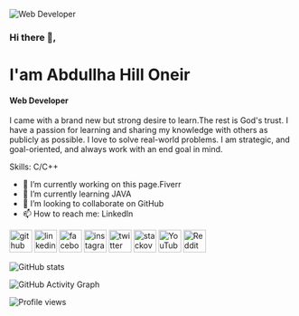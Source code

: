 ![Web Developer](https://scontent.fdac19-1.fna.fbcdn.net/v/t39.30808-6/336904179_1332664174248359_1146885165265707177_n.jpg?stp=dst-jpg_p960x960&_nc_cat=106&ccb=1-7&_nc_sid=e3f864&_nc_eui2=AeEs98xfdjmXvsf4GhQBM27AOm9o7hi1nm06b2juGLWebZrdG1v_TK26ORFkTnJYaMPWnvXVLMqz4r_0iGAOK9wW&_nc_ohc=4N0Qm1NqaK0AX_iimwv&_nc_ht=scontent.fdac19-1.fna&oh=00_AfA7I9hwxOdSG1touy8aASi4pS1Kh21mAz1cpg0ufJwEvA&oe=641DFF02)

### Hi there 👋, 
# I'am Abdullha Hill Oneir 
#### Web Developer


I came with a brand new but strong desire to learn.The rest is God's trust. I have a passion for learning and sharing my knowledge with others as publicly as possible. I love to solve real-world problems. I am strategic, and goal-oriented, and always work with an end goal in mind.

Skills: C/C++

- 🔭 I’m currently working on this page.Fiverr 
- 🌱 I’m currently learning JAVA 
- 👯 I’m looking to collaborate on GitHub 
- 📫 How to reach me: Linkedln 


[<img src='https://cdn.jsdelivr.net/npm/simple-icons@3.0.1/icons/github.svg' alt='github' height='40'>](https://github.com/https://github.com/abdullha69)  [<img src='https://cdn.jsdelivr.net/npm/simple-icons@3.0.1/icons/linkedin.svg' alt='linkedin' height='40'>](https://www.linkedin.com/in/https://www.linkedin.com/in/abdullha-hill-oneir-9b3880254//)  [<img src='https://cdn.jsdelivr.net/npm/simple-icons@3.0.1/icons/facebook.svg' alt='facebook' height='40'>](https://www.facebook.com/https://www.facebook.com/abdullhahilloneirfb69)  [<img src='https://cdn.jsdelivr.net/npm/simple-icons@3.0.1/icons/instagram.svg' alt='instagram' height='40'>](https://www.instagram.com/https://www.instagram.com/abdullha_69//)  [<img src='https://cdn.jsdelivr.net/npm/simple-icons@3.0.1/icons/twitter.svg' alt='twitter' height='40'>](https://twitter.com/https://twitter.com/AbdullhaOneir)  [<img src='https://cdn.jsdelivr.net/npm/simple-icons@3.0.1/icons/stackoverflow.svg' alt='stackoverflow' height='40'>](https://stackoverflow.com/users/https://stackoverflow.com/users/18596644/abdullah-hil-oneir)  [<img src='https://cdn.jsdelivr.net/npm/simple-icons@3.0.1/icons/youtube.svg' alt='YouTube' height='40'>](https://www.youtube.com/channel/https://www.youtube.com/@AbdullhaHillOneir)  [<img src='https://cdn.jsdelivr.net/npm/simple-icons@3.0.1/icons/reddit.svg' alt='Reddit' height='40'>](https://www.reddit.com/user/https://www.reddit.com/user/abdullha_69)  

![GitHub stats](https://github-readme-stats.vercel.app/api?username=https://github.com/abdullha69&show_icons=true)  

![GitHub Activity Graph](https://activity-graph.herokuapp.com/graph?username=https://github.com/abdullha69)  

![Profile views](https://gpvc.arturio.dev/https://github.com/abdullha69)  
